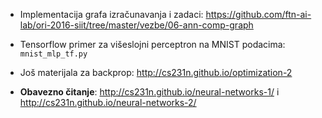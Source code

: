 
* Implementacija grafa izračunavanja i zadaci: https://github.com/ftn-ai-lab/ori-2016-siit/tree/master/vezbe/06-ann-comp-graph

* Tensorflow primer za višeslojni perceptron na MNIST podacima: ```mnist_mlp_tf.py```

* Još materijala za backprop: http://cs231n.github.io/optimization-2

* **Obavezno čitanje**: http://cs231n.github.io/neural-networks-1/ i http://cs231n.github.io/neural-networks-2/
